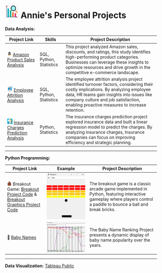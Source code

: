 
# <img src="https://github.com/anniecnchang/annie-personal-projects/blob/main/data-analysis/port.png" alt="Alt text" width="45" height="45"> Annie's Personal Projects

**Data Analysis:**

| Project Link | Skills | Project Description | 
|---|---|---|
| <img src="https://github.com/anniecnchang/annie-personal-projects/blob/main/data-analysis/amazon.png" alt="Alt text" width="15" height="15"> [Amazon Product Sales Analysis](https://github.com/anniecnchang/annie-personal-projects/blob/main/data-analysis/Amazon%20Products%20Exploratory%20Data%20Analysis.ipynb) | SQL, Python, Statistics | This project analyzed Amazon sales, discounts, and ratings, this study identifies high-performing product categories. Businesses can leverage these insights to optimize resources and drive growth in the competitive e-commerce landscape.
| <img src="https://github.com/anniecnchang/annie-personal-projects/blob/main/data-analysis/employee.png" alt="Alt text" width="18" height="18"> [Employee Attrition Analysis](https://github.com/anniecnchang/annie-personal-projects/blob/main/data-analysis/Employee%20Attrition%20Analysis.ipynb) | SQL, Python, Statistics | The employee attrition analysis project identified turnover factors, considering their costly implications. By analyzing employee data, HR teams gain insights into issues like company culture and job satisfaction, enabling proactive measures to increase retention. |
| <img src="https://github.com/anniecnchang/annie-personal-projects/blob/main/data-analysis/insurance.png" alt="Alt text" width="18" height="18"> [Insurance Charges Prediction Analysis](https://github.com/anniecnchang/annie-personal-projects/blob/main/data-analysis/Insurance%20Charges%20Prediction%20Analysis.ipynb) | Python, Statistics | The insurance charges prediction project explored insurance data and built a linear regression model to predict the charges. By analyzing insurance charges, Insurance companies can focus on improving efficiency and strategic planning. |

---

**Python Programming:**

| Project Link | Example | Project Description | 
|---|---|---|
| <img src="https://github.com/anniecnchang/annie-personal-projects/blob/main/data-analysis/bricks.png" alt="Alt text" width="15" height="15"> Breakout Game: [Breakout Project Code](https://github.com/anniecnchang/annie-personal-projects/blob/main/python-programming/breakout.py) & [Breakout Graphics Project Code](https://github.com/anniecnchang/annie-personal-projects/blob/main/python-programming/breakoutgraphics.py) | ![Image Alt Text](https://github.com/anniecnchang/annie-personal-projects/blob/main/python-programming/breakoutpic.png) | The breakout game is a classic arcade game implemented in Python, featuring interactive gameplay where players control a paddle to bounce a ball and break bricks.
| 👩 [Baby Names](https://github.com/anniecnchang/annie-personal-projects/blob/main/python-programming/babygraphics.py) | ![Image Alt Text](https://github.com/anniecnchang/annie-personal-projects/blob/main/python-programming/babynamespic.png) | The Baby Name Ranking Project presents a dynamic display of baby name popularity over the years. |

---

**Data Visualization:**
[Tableau Public](https://public.tableau.com/app/profile/annie.chang7212/vizzes)

